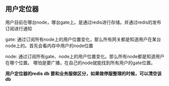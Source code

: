 ## 用户定位器

用户目前在哪台node，哪台gate上。是通过redis进行存储。并通过redis的发布订阅进行通知

gate: 通过订阅所有node上的用户位置变化，那么所有网关都是知道用户在某台node上的。首先会看内存中用户的node位置

node: 通过订阅所有gate、node上的用户位置变化。那么所有node都是知道用户在哪个位置。 哪怕是要广播，在自己的node就能找到所有用户的gate位置。


**用户定位器的redis db 要和业务服做区分，如果做停服整理的时候，可以清空该db**




